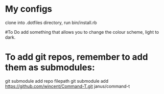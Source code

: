 # My configs
clone into .dotfiles directory, run bin/install.rb

#To Do
add something that allows you to change the colour scheme, light to
dark.

# To add git repos, remember to add them as submodules:
git submodule add repo filepath
git submodule add https://github.com/wincent/Command-T.git janus/command-t
